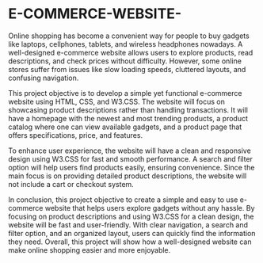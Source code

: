 # E-COMMERCE-WEBSITE-
Online shopping has become a convenient way for people to buy gadgets like laptops, 
cellphones, tablets, and wireless headphones nowadays. A well-designed e-commerce website 
allows users to explore products, read descriptions, and check prices without difficulty. However, 
some online stores suffer from issues like slow loading speeds, cluttered layouts, and confusing 
navigation. 

This project objective is to develop a simple yet functional e-commerce website using 
HTML, CSS, and W3.CSS. The website will focus on showcasing product descriptions rather than 
handling transactions. It will have a homepage with the newest and most trending products, a 
product catalog where one can view available gadgets, and a product page that offers 
specifications, price, and features. 

To enhance user experience, the website will have a clean and responsive design using 
W3.CSS for fast and smooth performance. A search and filter option will help users find products 
easily, ensuring convenience. Since the main focus is on providing detailed product descriptions, 
the website will not include a cart or checkout system. 

In conclusion, this project objective to create a simple and easy to use e-commerce website 
that helps users explore gadgets without any hassle. By focusing on product descriptions and using 
W3.CSS for a clean design, the website will be fast and user-friendly. With clear navigation, a 
search and filter option, and an organized layout, users can quickly find the information they need. 
Overall, this project will show how a well-designed website can make online shopping easier and 
more enjoyable. 
